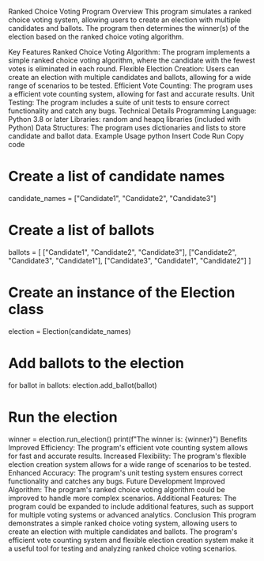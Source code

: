 Ranked Choice Voting Program
Overview
This program simulates a ranked choice voting system, allowing users to create an election with multiple candidates and ballots. The program then determines the winner(s) of the election based on the ranked choice voting algorithm.

Key Features
Ranked Choice Voting Algorithm: The program implements a simple ranked choice voting algorithm, where the candidate with the fewest votes is eliminated in each round.
Flexible Election Creation: Users can create an election with multiple candidates and ballots, allowing for a wide range of scenarios to be tested.
Efficient Vote Counting: The program uses a efficient vote counting system, allowing for fast and accurate results.
Unit Testing: The program includes a suite of unit tests to ensure correct functionality and catch any bugs.
Technical Details
Programming Language: Python 3.8 or later
Libraries: random and heapq libraries (included with Python)
Data Structures: The program uses dictionaries and lists to store candidate and ballot data.
Example Usage
python
Insert Code
Run
Copy code
# Create a list of candidate names
candidate_names = ["Candidate1", "Candidate2", "Candidate3"]

# Create a list of ballots
ballots = [
    ["Candidate1", "Candidate2", "Candidate3"],
    ["Candidate2", "Candidate3", "Candidate1"],
    ["Candidate3", "Candidate1", "Candidate2"]
]

# Create an instance of the Election class
election = Election(candidate_names)

# Add ballots to the election
for ballot in ballots:
    election.add_ballot(ballot)

# Run the election
winner = election.run_election()
print(f"The winner is: {winner}")
Benefits
Improved Efficiency: The program's efficient vote counting system allows for fast and accurate results.
Increased Flexibility: The program's flexible election creation system allows for a wide range of scenarios to be tested.
Enhanced Accuracy: The program's unit testing system ensures correct functionality and catches any bugs.
Future Development
Improved Algorithm: The program's ranked choice voting algorithm could be improved to handle more complex scenarios.
Additional Features: The program could be expanded to include additional features, such as support for multiple voting systems or advanced analytics.
Conclusion
This program demonstrates a simple ranked choice voting system, allowing users to create an election with multiple candidates and ballots. The program's efficient vote counting system and flexible election creation system make it a useful tool for testing and analyzing ranked choice voting scenarios.

